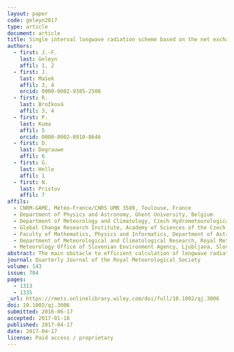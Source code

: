 ```yaml
---
layout: paper
code: geleyn2017
type: article
document: article
title: Single interval longwave radiation scheme based on the net exchanged rate decomposition with bracketing
authors:
  - first: J.-F.
    last: Geleyn
    affil: 1, 2
  - first: J.
    last: Mašek
    affil: 3, 4
    orcid: 0000-0002-9385-2506
  - first: R.
    last: Brožková
    affil: 3, 4
  - first: P.
    last: Kuma
    affil: 5
    orcid: 0000-0002-0910-8646
  - first: D.
    last: Degrauwe
    affil: 6
  - first: G.
    last: Hello
    affil: 1
  - first: N.
    last: Pristov
    affil: 7
affils:
  - CNRM-GAME, Météo-France/CNRS UMR 3589, Toulouse, France
  - Department of Physics and Astronomy, Ghent University, Belgium
  - Department of Meteorology and Climatology, Czech Hydrometeorological Institute, Prague, Czech Republic
  - Global Change Research Institute, Academy of Sciences of the Czech Republic, Brno, Czech Republic
  - Faculty of Mathematics, Physics and Informatics, Department of Astronomy, Physics of the Earth and Meteorology, Comenius University, Bratislava, Slovakia
  - Department of Meteorological and Climatological Research, Royal Meteorological Institute, Brussels, Belgium
  - Meteorology Office of Slovenian Environment Agency, Ljubljana, Slovenia
abstract: The main obstacle to efficient calculation of longwave radiative transfer is the existence of multiple radiative sources, each with its own emission spectrum. The work presented here overcomes this problem by combining the full spectrum broadband approach with the net exchanged rate decomposition. The idea is worked out to suit the needs of numerical weather prediction, where the most costly contribution representing the sum of internal exchanges is interpolated between cheap minimum and maximum estimates, while exchange with the surface and dominant cooling to space contributions are calculated accurately. The broad-band approach must address the additional problems related to spectral integration and many ideas developed previously for the solar spectrum are reused. Specific issues appear, the dependence of broadband gaseous transmissions on the temperature of the emitting body being the most important one. The thermal spectrum also brings some simplifications—aerosols, clouds and the Earth's surface can safely be treated as grey bodies. The optical saturation of gaseous absorption remains the main complication and non-random spectral overlaps between gases become much more significant than in the solar spectrum. The broadband character of the proposed scheme enables the use of an unreduced spatial resolution with an intermittent update of gaseous transmissions and interpolation weights, thus ensuring a full response of longwave radiation to rapidly varying cloudiness and temperature fields. This is in contrast to the mainstream strategy, where very accurate and expensive radiative transfer calculations are performed infrequently, often with reduced spatial resolution. The approach proposed here provides a much better balance between errors coming from the radiation scheme itself and from the intermittency strategy. The key achievement, ensuring a good scalability of the scheme, is a computational cost essentially linear in the number of layers, with straightforward inclusion of scattering as an additional bonus.
journal: Quarterly Journal of the Royal Meteorological Society
volume: 143
issue: 704
pages:
  - 1313
  - 1335
_url: https://rmets.onlinelibrary.wiley.com/doi/full/10.1002/qj.3006
doi: 10.1002/qj.3006
submitted: 2016-06-17
accepted: 2017-01-18
published: 2017-04-17
date: 2017-04-17
license: Paid access / proprietary
---
```

